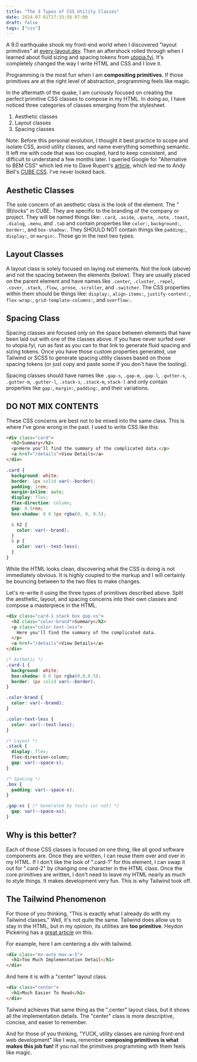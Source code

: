 ```yaml
---
title: "The 3 Types of CSS Utility Classes"
date: 2024-07-01T17:33:58-07:00
draft: false
tags: ["css"]
---
```


A 9.0 earthquake shook my front-end world when I discovered "layout primitives" at [every-layout.dev](https://every-layout.dev/). Then an aftershock rolled through when I learned about fluid sizing and spacing tokens from [utopia.fyi](https://utopia.fyi/). It's completely changed the way I write HTML and CSS and I love it.

Programming is the most fun when I am **compositing primitives.** If those primitives are at the right level of abstraction, programming feels like magic.

In the aftermath of the quake, I am curiously focused on creating the perfect primitive CSS classes to compose in my HTML. In doing so, I have noticed three categories of classes emerging from the stylesheet.

1. Aesthetic classes
2. Layout classes
3. Spacing classes

Note: Before this personal evolution, I thought it best practice to scope and isolate CSS, avoid utility classes, and name everything something semantic. It left me with code that was too coupled, hard to keep consistent, and difficult to understand a few months later. I queried Google for "Alternative to BEM CSS" which led me to Dave Rupert's [article](https://daverupert.com/2022/08/modern-alternatives-to-bem/), which led me to Andy Bell's [CUBE CSS](https://cube.fyi/). I've never looked back.

## Aesthetic Classes

The sole concern of an aesthetic class is the look of the element. The "(B)locks" in CUBE. They are specific to the branding of the company or project. They will be named things like: `.card`, `.aside`, `.quote`, `.note`, `.toast`, `.dialog`, `.menu`, and `.tab` and contain properties like `color:`, `background:`, `border:`, and `box-shadow:`. They SHOULD NOT contain things like `padding:`, `display:`, or `margin:`. Those go in the next two types.

## Layout Classes

A layout class is solely focused on laying out elements. Not the look (above) and not the spacing between the elements (below). They are usually placed on the parent element and have names like `.center`, `.cluster`, `.repel`, `.cover`, `.stack`, `.flow`, `.prose`, `.scroller`, and `.switcher`. The CSS properties within them should be things like: `display:`, `align-items:`, `justify-content:`, `flex-wrap:`, `grid-template-columns:`, and `overflow:`.

## Spacing Class

Spacing classes are focused only on the space between elements that have been laid out with one of the classes above. If you have never surfed over to utopia.fyi, run as fast as you can to that link to generate fluid spacing and sizing tokens. Once you have those custom properties generated, use Tailwind or SCSS to generate spacing utility classes based on those spacing tokens (or just copy and paste some if you don't have the tooling).

Spacing classes should have names like `.gap-s`, `.gap-m`, `.gap-l`, `.gutter-s`, `.gutter-m`, `.gutter-l`, `.stack-s`, `.stack-m`, `stack-l` and only contain properties like `gap:`, `margin:`, `padding:`, and their variations.

## DO NOT MIX CONTENTS

These CSS concerns are best not to be mixed into the same class. This is where I've gone wrong in the past. I used to write CSS like this:

```html
<div class="card">
  <h2>Summary</h2>
  <p>Here you'll find the summary of the complicated data.</p>
  <a href="/details">View Details</a>
</div>
```

```css
.card {
  background: white;
  border: 1px solid var(--border);
  padding: 1rem;
  margin-inline: auto;
  display: flex;
  flex-direction: column;
  gap: 0.5rem;
  box-shadow: 0 0 5px rgba(0, 0, 0.5);

  & h2 {
    color: var(--brand);
  }
  & p {
    color: var(--text-less);
  }
}
```

While the HTML looks clean, discovering what the CSS is doing is not immediately obvious. It is highly coupled to the markup and I will certainly be bouncing between to the two files to make changes.

Let's re-write it using the three types of primitives described above. Split the aesthetic, layout, and spacing concerns into their own classes and compose a masterpiece in the HTML.

```html
<div class="card-1 stack box gap-xs">
  <h2 class="color-brand">Summary</h2>
  <p class="color-text-less">
    Here you'll find the summary of the complicated data.
  </p>
  <a href="/details">View Details</a>
</div>
```

```css
/* Asthetic */
.card-1 {
  background: white;
  box-shadow: 0 0 5px rgba(0,0,0.5);
  border: 1px solid var(--border);
}

.color-brand {
  color: var(--brand);
}

.color-text-less {
  color: var(--text-less);
}

/* Layout */
.stack {
  display: flex;
  flex-direction-column;
  gap: var(--space-s);
}

/* Spacing */
.box {
  padding: var(--space-s);
}

.gap-xs { /* Generated by tools (or not) */
  gap: var(--space-xs);
}
```

## Why is this better?

Each of those CSS classes is focused on one thing, like all good software components are. Once they are written, I can reuse them over and over in my HTML. If I don't like the look of ".card-1" for this element, I can swap it out for ".card-2" by changing one character in the HTML class. Once the core primitives are written, I don't need to leave my HTML nearly as much to style things. It makes development very fun. This is why Tailwind took off.

## The Tailwind Phenomenon

For those of you thinking, "This is exactly what I already do with my Tailwind classes." Well, it's not quite the same. Tailwind does allow us to stay in the HTML, but in my opinion, its utilities are **too primitive**. Heydon Pickering has a [great article](https://heydonworks.com/article/what-is-utility-first-css/) on this.

For example, here I am centering a div with tailwind.

```html
<div class="mx-auto max-w-5">
  <h1>Too Much Implementation Detail</h1>
</div>
```

And here it is with a "center" layout class.

```html
<div class="center">
  <h1>Much Easier To Read</h1>
</div>
```

Tailwind achieves that same thing as the ".center" layout class, but it shows all the implementation details. The "center" class is more descriptive, concise, and easier to remember.

And for those of you thinking, "YUCK, utility classes are ruining front-end web development" like I was, remember **composing primitives is what makes this job fun!** If you nail the primitives programming with them feels like magic.
